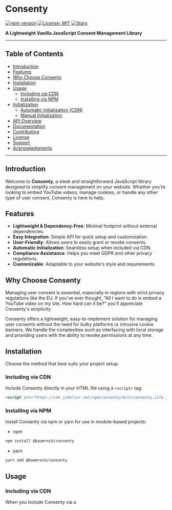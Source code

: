 # Consenty

[![npm version](https://img.shields.io/npm/v/consenty.svg)](https://www.npmjs.com/package/consenty)
[![License: MIT](https://img.shields.io/badge/License-MIT-blue.svg)](LICENSE)
[![Stars](https://img.shields.io/github/stars/baumrock/Consenty.svg)](https://github.com/baumrock/Consenty/stargazers)

**A Lightweight Vanilla JavaScript Consent Management Library**

---

## Table of Contents

- [Introduction](#introduction)
- [Features](#features)
- [Why Choose Consenty](#why-choose-consenty)
- [Installation](#installation)
- [Usage](#usage)
  - [Including via CDN](#including-via-cdn)
  - [Installing via NPM](#installing-via-npm)
- [Initialization](#initialization)
  - [Automatic Initialization (CDN)](#automatic-initialization-cdn)
  - [Manual Initialization](#manual-initialization)
- [API Overview](#api-overview)
- [Documentation](#documentation)
- [Contributing](#contributing)
- [License](#license)
- [Support](#support)
- [Acknowledgments](#acknowledgments)

---

## Introduction

Welcome to **Consenty**, a sleek and straightforward JavaScript library designed to simplify consent management on your website. Whether you're looking to embed YouTube videos, manage cookies, or handle any other type of user consent, Consenty is here to help.

## Features

- **Lightweight & Dependency-Free**: Minimal footprint without external dependencies.
- **Easy Integration**: Simple API for quick setup and customization.
- **User-Friendly**: Allows users to easily grant or revoke consents.
- **Automatic Initialization**: Seamless setup when included via CDN.
- **Compliance Assistance**: Helps you meet GDPR and other privacy regulations.
- **Customizable**: Adaptable to your website's style and requirements.

## Why Choose Consenty

Managing user consent is essential, especially in regions with strict privacy regulations like the EU. If you've ever thought, "All I want to do is embed a YouTube video on my site. How hard can it be?" you'll appreciate Consenty's simplicity.

Consenty offers a lightweight, easy-to-implement solution for managing user consents without the need for bulky platforms or intrusive cookie banners. We handle the complexities such as interfacing with local storage and providing users with the ability to revoke permissions at any time.

## Installation

Choose the method that best suits your project setup.

### Including via CDN

Include Consenty directly in your HTML file using a `<script>` tag:

```html
<script src="https://cdn.jsdelivr.net/npm/consenty/dist/consenty.iife.js"></script>
```

### Installing via NPM
Install Consenty via npm or yarn for use in module-based projects:

- npm
```bash
npm install @baumrock/consenty
```
- yarn
```bash
yarn add @baumrock/consenty
```

## Usage

### Including via CDN

When you include Consenty via a <script> tag from a CDN, it automatically initializes itself on DOMContentLoaded. The Consenty class is attached to the global window object as window.Consenty, and the instance is available as window.consenty.

Example:
```html
<!DOCTYPE html>
<html lang="en">
<head>
  <meta charset="UTF-8">
  <title>Consenty Example</title>
  <!-- Include Consenty via CDN -->
  <script src="https://cdn.jsdelivr.net/npm/consenty/dist/consenty.iife.js"></script>
</head>
<body>
  <!-- Your HTML content with Consenty attributes -->
</body>
</html>
```

Note: No additional initialization code is required when using the CDN version.

### Installing via NPM

After installing via npm, you can import and initialize Consenty in your JavaScript file:

```js
// Import the Consenty class
import Consenty from '@baumrock/consenty';

// Instantiate and initialize Consenty
document.addEventListener('DOMContentLoaded', () => {
  const consenty = new Consenty();
  consenty.init();

  // Bind event listeners
  document.addEventListener('click', consenty.handleClick.bind(consenty));
  document.addEventListener('change', consenty.handleChange.bind(consenty));
});
```

## Initialization

### Automatic Initialization (CDN)

When Consenty is included via a <script> tag from a CDN, it automatically:

- Attaches the Consenty class to window.Consenty.
- Creates an instance and initializes it on DOMContentLoaded.
- Binds necessary event listeners.

#### Accessing the Consenty Instance

If you need to interact with the Consenty instance, it's available globally as window.consenty.

```html
<script>
  // Access the consenty instance if needed
  window.consenty.allow('youtube');
</script>
```

### Manual Initialization
If you prefer to initialize Consenty manually (e.g., when using module imports), you have full control over the initialization process.

Example:
```js
import Consenty from '@baumrock/consenty';

// Instantiate Consenty
const consenty = new Consenty();

// Initialize Consenty
consenty.init();

// Bind event listeners
document.addEventListener('click', consenty.handleClick.bind(consenty));
document.addEventListener('change', consenty.handleChange.bind(consenty));
```

## API Overview

Here are some of the main methods available in the `Consenty` class:

- **`consenty.init()`**: Initializes Consenty and reloads consent states.
- **`consenty.allow(prop)`**: Grants consent for a specific property.
- **`consenty.revoke(prop)`**: Revokes consent for a specific property.
- **`consenty.isTrue(prop)`**: Checks if consent is granted for a property.
- **`consenty.load(prop)`**: Loads content associated with a property.
- **`consenty.handleClick(event)`**: Handles click events for consent-related elements.
- **`consenty.handleChange(event)`**: Handles change events for consent-related inputs.

### Consenty Attributes

Consenty interacts with HTML elements using specific attributes:

- **`consenty-allow`**: Grants consent when the element is clicked.
- **`consenty-revoke`**: Revokes consent when the element is clicked.
- **`consenty-toggle`**: Toggles consent when a checkbox is changed.
- **`consenty-if`**: Conditionally displays content based on consent.
- **`consenty-show`**: Loads content when the element is clicked.


```html
<!-- Button to allow YouTube consent -->
<button consenty-allow="youtube">Allow YouTube Videos</button>

<!-- Checkbox to toggle Google Analytics consent -->
<label>
  <input type="checkbox" consenty-toggle="google_analytics"> Enable Analytics
</label>

<!-- Conditional content based on consent -->
<template consenty-if="youtube">
  <!-- Embedded YouTube video -->
</template>
```

## Documentation

For detailed usage instructions, configuration options, and examples, please visit our [Documentation](https://baumrock.github.io/Consenty).

## Contributing

We welcome contributions from the community!

- **Bug Reports & Feature Requests**: Please use the [issue tracker](https://github.com/baumrock/Consenty/issues).
- **Pull Requests**: Fork the repository, create a feature branch, and submit a pull request.

## License

This project is licensed under the [MIT License](LICENSE).

## Support

If you have any questions or need assistance, feel free to open an issue or contact us directly.

## Acknowledgments

Thank you for choosing Consenty! If you find it useful, please consider giving us a star on GitHub. Your support helps us continue to improve.

*It's proven to increase your karma and bring eternal happiness (results may vary).*
